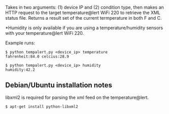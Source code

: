 Takes in two arguments: (1) device IP and (2) condition type, then makes an 
HTTP request to the target temperature@lert WiFi 220 to retrieve the XML 
status file. Returns a result set of the current termperature in both F and C.

*Humidity is only available if you are using a temperature/humidity sensors with your
temperature@lert WiFi 220. 

Example runs:

    $ python tempalert.py <device_ip> temperature
    fahrenheit:84.0 celcius:28.9

    $ python tempalert.py <device_ip> humidity
    humidity:42.2


Debian/Ubuntu installation notes
-----------

libxml2 is required for parsing the xml feed on the temperature@lert.

    $ apt-get install python-libxml2
